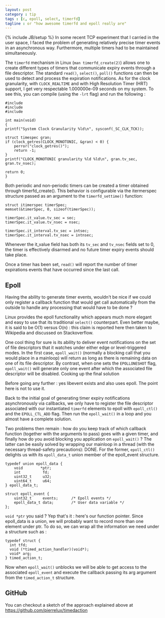 ```yaml
---
layout: post
category : tip
tags : [c, epoll, select, timerfd]
tagline : or "how awesome timerfd and epoll really are"
---
```

{% include JB/setup %}
In some recent TCP experiment that I carried in the user space, I faced the problem of generating relatively precise timer events in an asynchronous way. Furthermore, multiple timers had to be maintained simultaneously.

The `timerfd` mechanism in Linux (`man timerfd_create(2)`) allows one to create different types of timers that communicate expiry events through a file descriptor. The standard `read()`, `select()`, `poll()` functions can then be used to detect and process the expiration notifications. As for the clock granularity, with `CLOCK_REALTIME` and with High Resolution Timer (HRT) support, I get very respectable 1.000000e-09 seconds on my system. To see this, you can compile (using the `-lrt` flag) and run the following :

    #include
    #include
    #include

    int main(void)
    {
    printf("System Clock Granularity %ld\n", sysconf(_SC_CLK_TCK));

    struct timespec gran;
    if (clock_getres(CLOCK_MONOTONIC, &gran) < 0) {
        perror("clock_getres()");
        return -1;
    }
    printf("CLOCK_MONOTONIC granularity %ld %ld\n", gran.tv_sec, gran.tv_nsec);

    return 0;
    }

Both periodic and non-periodic timers can be created a timer obtained through timerfd_create(). This behavior is configurable via the itermerspec structure passed as an argument to the `timerfd_settime()` function:

    struct itimerspec timerSpec;
    memset(&timerSpec, 0, sizeof(timerSpec));

    timerSpec.it_value.tv_sec = sec;
    timerSpec.it_value.tv_nsec = nsec;

    timerSpec.it_interval.tv_sec = intsec;
    timerSpec.it_interval.tv_nsec = intnsec;

Whenever the it_value field has both its `tv_sec` and `tv_nsec` fields set to 0, the timer is effectively disarmed and no future timer expiry events should take place.

Once a timer has been set, `read()` will report the number of timer expirations events that have occurred since the last call.

## Epoll

Having the ability to generate timer events, wouldn't be nice if we could only register a callback function that would get call automatically from the outside to handle any processing that would have to be done ?

Linux provides the epoll functionality which appears much more elegant and easy to use that its traditional `select()` counterpart. Even better maybe, it is said to be O(1) versus O(n) : this claim is reported here then taken to Wikipedia and discussed on Stackoverflow.

One cool thing for sure is its ability to deliver event notifications on the set of file descriptors that it watches under either edge or level-triggered modes. In the first case, `epoll_wait()` (normally a blocking call that you would place in a mainloop) will return as long as there is remaining data on one of its file descriptor. By contrast, when one sets the `EPOLLONESHOT` flag, `epoll_wait()` will generate only one event after which the associated file descriptor will be disabled.
Cooking up the final solution

Before going any further : yes libevent exists and also uses epoll. The point here is not to use it.

Back to the initial goal of generating timer expiry notifications asynchronously via callbacks, we only have to register the file descriptor associated with our instantiated `timerfd` elements to epoll with `epoll_ctl()` and the `EPOLL_CTL_ADD` flag. Then run the `epoll_wait()` in a loop and you almost have a complete solution.

Two problems then remain : how do you keep track of which callback function (together with the arguments to pass) goes with a given timer, and finally how do you avoid blocking you application on `epoll_wait()` ? The latter can be easily solved by wrapping our mainloop in a thread (with the necessary thread-safety precautions): DONE. For the former, `epoll_ctl()` delights us with its `epoll_data_t` union member of the epoll_event structure.

    typedef union epoll_data {
        void        *ptr;
        int          fd;
        uint32_t     u32;
        uint64_t     u64;
    } epoll_data_t;

    struct epoll_event {
        uint32_t     events;      /* Epoll events */
        epoll_data_t data;        /* User data variable */
    };

`void *ptr` you said ? Yep that's it : here's our function pointer. Since epoll_data is a union, we will probably want to record more than one element under ptr. To do so, we can wrap all the information we need under a structure such as :

    typedef struct {
      int tfd;
      void (*timed_action_handler)(void*);
      void* arg;
    } timed_action_t;

Now when `epoll_wait()` unblocks we will be able to get access to the associated `epoll_event` and execute the callback passing its arg argument from the `timed_action_t` structure.

## GitHub

You can checkout a sketch of the approach explained above at <https://github.com/pierrelux/timedaction>
